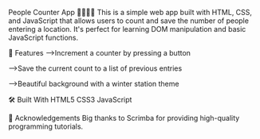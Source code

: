 People Counter App 🚶‍♂️🚶‍♀️
This is a simple web app built with HTML, CSS, and JavaScript that allows users to count and save the number of people entering a location.
It's perfect for learning DOM manipulation and basic JavaScript functions.

🚀 Features
-->Increment a counter by pressing a button

-->Save the current count to a list of previous entries

-->Beautiful background with a winter station theme

🛠️ Built With
HTML5
CSS3
JavaScript

🙌 Acknowledgements
Big thanks to Scrimba for providing high-quality programming tutorials.
